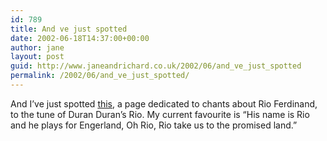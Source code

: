 ```yaml
---
id: 789
title: And ve just spotted
date: 2002-06-18T14:37:00+00:00
author: jane
layout: post
guid: http://www.janeandrichard.co.uk/2002/06/and_ve_just_spotted
permalink: /2002/06/and_ve_just_spotted/
---
```

And I&#8217;ve just spotted [this](http://www.bbc.co.uk/fivelive/worldcup/get_involved/riochants.shtml), a page dedicated to chants about Rio Ferdinand, to the tune of Duran Duran&#8217;s Rio. My current favourite is &#8220;His name is Rio and he plays for Engerland, Oh Rio, Rio take us to the promised land.&#8221;